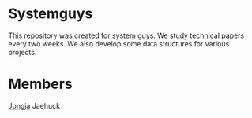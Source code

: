 # Systemguys

This repository was created for system guys. We study technical papers every two weeks. We also develop some data structures for various projects.

# Members

[Jongja](https://github.com/jongja)
Jaehuck
